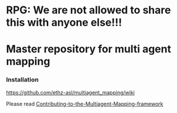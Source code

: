 # RPG: We are not allowed to share this with anyone else!!!

Master repository for multi agent mapping
==========================

### Installation
https://github.com/ethz-asl/multiagent_mapping/wiki

Please read [Contributing-to-the-Multiagent-Mapping-framework](https://github.com/ethz-asl/multiagent_mapping/wiki/Contributing-to-the-Multiagent-Mapping-framework)
